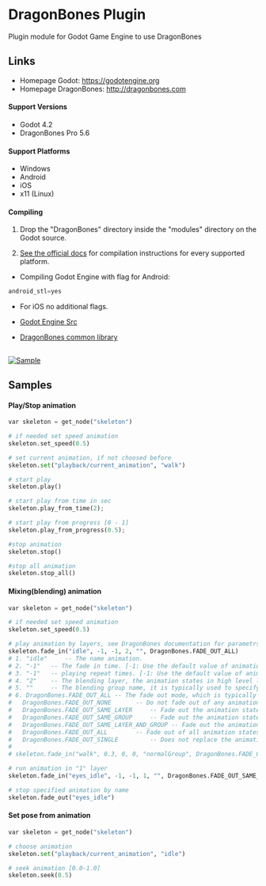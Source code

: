 # DragonBones Plugin
Plugin module for Godot Game Engine to use DragonBones

## Links
* Homepage Godot: https://godotengine.org
* Homepage DragonBones: http://dragonbones.com

#### Support Versions
* Godot 4.2
* DragonBones Pro 5.6

#### Support Platforms
* Windows
* Android
* iOS
* x11 (Linux)

#### Compiling
1. Drop the "DragonBones" directory inside the "modules" directory on the Godot source.

2. [See the official docs](http://docs.godotengine.org/en/latest/development/compiling/)
for compilation instructions for every supported platform.

* Compiling Godot Engine with flag for Android: 

```python
android_stl=yes
```

* For iOS no additional flags.

* [Godot Engine Src](https://github.com/godotengine/godot)
* [DragonBones common library](https://github.com/DragonBones/DragonBonesCPP)

##
[![Sample](./sample.gif)]()

## Samples

#### Play/Stop animation
```python
var skeleton = get_node("skeleton")

# if needed set speed animation
skeleton.set_speed(0.5)

# set current animation, if not choosed before
skeleton.set("playback/current_animation", "walk")

# start play	
skeleton.play()

# start play from time in sec
skeleton.play_from_time(2);

# start play from progress [0 - 1]
skeleton.play_from_progress(0.5);

#stop animation
skeleton.stop()

#stop all animation
skeleton.stop_all()
```

#### Mixing(blending) animation
```python
var skeleton = get_node("skeleton")

# if needed set speed animation
skeleton.set_speed(0.5)

# play animation by layers, see DragonBones documentation for parametrs
skeleton.fade_in("idle", -1, -1, 2, "", DragonBones.FADE_OUT_ALL)
# 1. "idle" 	-- The name animation.
# 2. "-1" 	-- The fade in time. [-1: Use the default value of animation data, [0~N]: The fade in time (In seconds)] (Default: -1)
# 3. "-1" 	-- playing repeat times. [-1: Use the default value of animation data, 0: No end loop playing, [1~N]: Repeat N times] (Default: -1)
# 4. "2" 	-- The blending layer, the animation states in high level layer will get the blending weights with high priority, when the total blending weights are more than 1.0, there will be no more weights can be allocated to the other animation states. (Default: 0)
# 5. "" 	-- The blending group name, it is typically used to specify the substitution of multiple animation states blending. (Default: null)
# 6. DragonBones.FADE_OUT_ALL -- The fade out mode, which is typically used to specify alternate mode of multiple animation states blending. (Default: DragonBones.FADE_OUT_SAME_LAYER_AND_GROUP)
#	DragonBones.FADE_OUT_NONE 		-- Do not fade out of any animation states.
#	DragonBones.FADE_OUT_SAME_LAYER 	-- Fade out the animation states of the same layer.
#	DragonBones.FADE_OUT_SAME_GROUP 	-- Fade out the animation states of the same group.
#	DragonBones.FADE_OUT_SAME_LAYER_AND_GROUP -- Fade out the animation states of the same layer and group.
#	DragonBones.FADE_OUT_ALL 		-- Fade out of all animation states.	
#	DragonBones.FADE_OUT_SINGLE  		-- Does not replace the animation state with the same name.
#
# skeleton.fade_in("walk", 0.3, 0, 0, "normalGroup", DragonBones.FADE_OUT_ALL)

# run animation in "1" layer
skeleton.fade_in("eyes_idle", -1, -1, 1, "", DragonBones.FADE_OUT_SAME_LAYER)

# stop specified animation by name
skeleton.fade_out("eyes_idle")

```

#### Set pose from animation
```python
var skeleton = get_node("skeleton")

# choose animation
skeleton.set("playback/current_animation", "idle")

# seek animation [0.0-1.0]
skeleton.seek(0.5)

```
